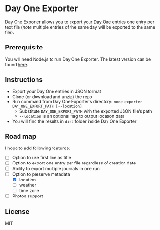 # Day One Exporter

Day One Exporter allows you to export your [Day One](http://dayoneapp.com) entries one entry per text file (*note* multiple entries of the same day will be exported to the same file).

## Prerequisite

You will need Node.js to run Day One Exporter. The latest version can be found [here](https://nodejs.org/en/).

## Instructions

- Export your Day One entries in JSON format
- Clone (or download and unzip) the repo
- Run command from Day One Exporter's directory: `node exporter DAY_ONE_EXPORT_PATH [--location]`
	- Substitute `DAY_ONE_EXPORT_PATH` with the exported JSON file’s path
	- `--location` is an optional flag to output location data
- You will find the results in `dist` folder inside Day One Exporter

## Road map

I hope to add following features:

- [ ] Option to use first line as title
- [ ] Option to export one entry per file regardless of creation date
- [ ] Ability to export multiple journals in one run
- [ ] Option to preserve metadata
	- [x] location
	- [ ] weather
	- [ ] time zone
- [ ] Photos support

## License

MIT
